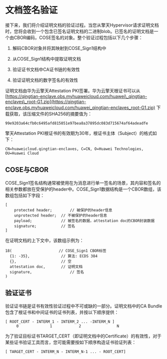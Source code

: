 # 文档签名验证<a name="ecs_03_1412"></a>

接下来，我们将介绍证明文档的验证过程。当您从擎天Hypervisor请求证明文档时，您将会收到一个包含已签名证明文档的二进制blob。已签名的证明文档是一个由CBOR编码，COSE签名的对象。整个验证过程包括以下几个步骤：

1. 解码CBOR对象并将其映射到COSE\_Sign1结构中

2. 从COSE\_Sign1结构中提取证明文档

3. 验证证书文档中CA证书链的有效性

4. 验证证明文档的数字签名的有效性

证明文档由华为云擎天Attestation PKI签署。华为云擎天根证书可以从[https://qingtian-enclave.obs.myhuaweicloud.com/huawei\_qingtian-enclaves\_root-G1.zip](https://qingtian-enclave.obs.myhuaweicloud.com/huawei_qingtian-enclaves_root-G1.zip)  下载获取，该压缩文件的SHA256的摘要值为：

```
99e9203a64cfb0c6495afd815051e97bea8a37895dc083d715674af64adeadfe
```

擎天Attestation PKI根证书的有效期为30年，根证书主体（Subject）的格式如下：

```
CN=huaweicloud.qingtian-enclaves, C=CN, O=Huawei Technologies, OU=Huawei Cloud
```

## COSE与CBOR<a name="zh-cn_topic_0000001416806161_section11397268816"></a>

COSE\_Sign1签名结构通常被使用在为消息进行单一签名的场景，其内容和签名的相关参数都放在受保护的header中。COSE\_Sign1数据结构是一个CBOR数组，该数组包括如下字段：

```
[
    protected header;        // 被保护的header信息 
    unprotected header;  // 不被保护的header信息 
    payload;             // 被签名的数据，attestation doc的CBOR封装数据 
    signature;           // 签名 
]
```

在证明文档的上下文中，该数组示例为：

```
18(                     // COSE_Sign1 CBOR标签 
  {1: -35},              // 算法: ECDS 384 
  {},                    // 空 
  attestation doc,       // 证明文档 
  signature,                 // 签名 
)
```

## 验证证书<a name="zh-cn_topic_0000001416806161_section411819271192"></a>

验证证书链是证书有效性验证过程中不可或缺的一部分。证明文档中的CA Bundle包含了根证书和中间证书的证书列表，并按以下顺序提供：

```
[ ROOT_CERT - INTERM_1 - INTERM_2 ... -INTERM_N ]
     0              1            2                N
```

为了验证目标证书TARGET\_CERT（即证明文档中的Certificate）的有效性，对于某些证书验证工具而言，您可能需要按如下顺序构造证书验证列表：

```
[ TARGET_CERT - INTERM_N - INTERM_N-1 ... - ROOT_CERT]
```

